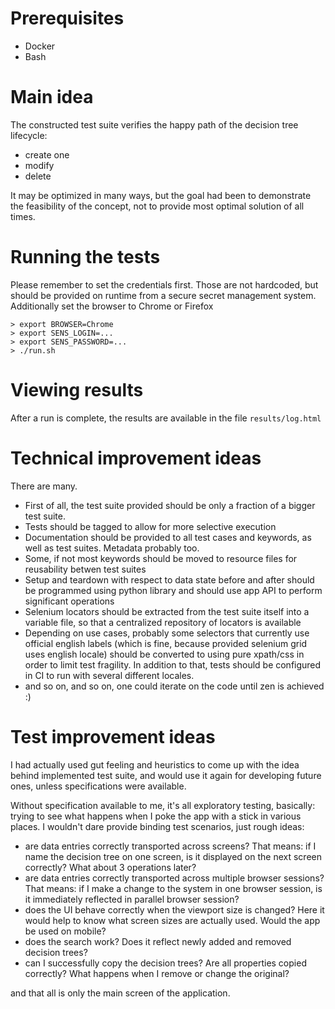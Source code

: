 # Prerequisites

- Docker
- Bash

# Main idea

The constructed test suite verifies the happy path of the decision tree lifecycle:

- create one
- modify
- delete

It may be optimized in many ways, but the goal had been to demonstrate the feasibility of the concept, not to provide most optimal solution of all times.

# Running the tests

Please remember to set the credentials first. Those are not hardcoded, but should be provided on runtime from a secure secret management system.
Additionally set the browser to Chrome or Firefox

    > export BROWSER=Chrome
    > export SENS_LOGIN=...
    > export SENS_PASSWORD=...
    > ./run.sh

# Viewing results

After a run is complete, the results are available in the file `results/log.html`

# Technical improvement ideas

There are many. 

- First of all, the test suite provided should be only a fraction of a bigger test suite.
- Tests should be tagged to allow for more selective execution
- Documentation should be provided to all test cases and keywords, as well as test suites. Metadata probably too.
- Some, if not most keywords should be moved to resource files for reusability betwen test suites
- Setup and teardown with respect to data state before and after should be programmed using python library and should use app API to perform significant operations
- Selenium locators should be extracted from the test suite itself into a variable file, so that a centralized repository of locators is available
- Depending on use cases, probably some selectors that currently use official english labels (which is fine, because provided selenium grid uses english locale) should be converted to using pure xpath/css in order to limit test fragility. In addition to that, tests should be configured in CI to run with several different locales.
- and so on, and so on, one could iterate on the code until zen is achieved :)

# Test improvement ideas

I had actually used gut feeling and heuristics to come up with the idea behind implemented test suite, and would use it again for developing future ones, unless specifications were available. 

Without specification available to me, it's all exploratory testing, basically: trying to see what happens when I poke the app with a stick in various places. I wouldn't dare provide binding test scenarios, just rough ideas:

- are data entries correctly transported across screens? That means: if I name the decision tree on one screen, is it displayed on the next screen correctly? What about 3 operations later?
- are data entries correctly transported across multiple browser sessions? That means: if I make a change to the system in one browser session, is it immediately reflected in parallel browser session?
- does the UI behave correctly when the viewport size is changed? Here it would help to know what screen sizes are actually used. Would the app be used on mobile?
- does the search work? Does it reflect newly added and removed decision trees?
- can I successfully copy the decision trees? Are all properties copied correctly? What happens when I remove or change the original?

and that all is only the main screen of the application. 
